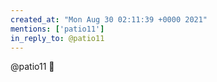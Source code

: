 ```yaml
---
created_at: "Mon Aug 30 02:11:39 +0000 2021"
mentions: ['patio11']
in_reply_to: @patio11
---
```


@patio11 👀